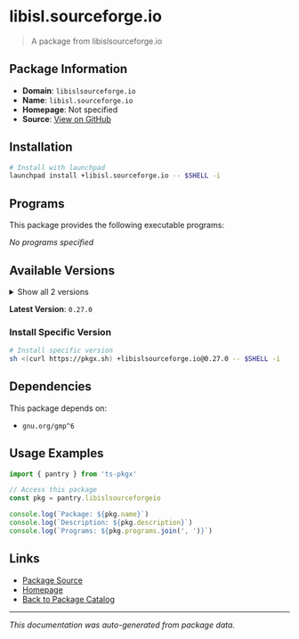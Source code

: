 # libisl.sourceforge.io

> A package from libislsourceforge.io

## Package Information

- **Domain**: `libislsourceforge.io`
- **Name**: `libisl.sourceforge.io`
- **Homepage**: Not specified
- **Source**: [View on GitHub](https://github.com/pkgxdev/pantry/tree/main/projects/libisl.sourceforge.io/package.yml)

## Installation

```bash
# Install with launchpad
launchpad install +libisl.sourceforge.io -- $SHELL -i
```

## Programs

This package provides the following executable programs:

*No programs specified*

## Available Versions

<details>
<summary>Show all 2 versions</summary>

- `0.27.0`, `0.26.0`

</details>

**Latest Version**: `0.27.0`

### Install Specific Version

```bash
# Install specific version
sh <(curl https://pkgx.sh) +libislsourceforge.io@0.27.0 -- $SHELL -i
```

## Dependencies

This package depends on:

- `gnu.org/gmp^6`

## Usage Examples

```typescript
import { pantry } from 'ts-pkgx'

// Access this package
const pkg = pantry.libislsourceforgeio

console.log(`Package: ${pkg.name}`)
console.log(`Description: ${pkg.description}`)
console.log(`Programs: ${pkg.programs.join(', ')}`)
```

## Links

- [Package Source](https://github.com/pkgxdev/pantry/tree/main/projects/libisl.sourceforge.io/package.yml)
- [Homepage](#)
- [Back to Package Catalog](../package-catalog.md)

---

*This documentation was auto-generated from package data.*
